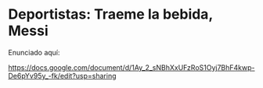 # Deportistas: Traeme la bebida, Messi

Enunciado aquí:

https://docs.google.com/document/d/1Ay_2_sNBhXxUFzRoS1Oyj7BhF4kwp-De6pYv95y_-fk/edit?usp=sharing